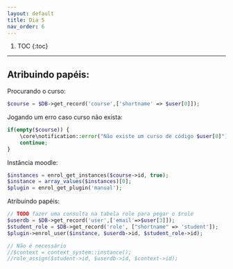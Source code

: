 ```yaml
---
layout: default
title: Dia 5
nav_order: 6
---
```

1. TOC
{:toc}
---

## Atribuindo papéis:

Procurando o curso:

```php
$course = $DB->get_record('course',['shortname' => $user[0]]);
```

Jogando um erro caso curso não exista:

```php
if(empty($course)) {
    \core\notification::error("Não existe um curso de código $user[0]");
    continue; 
}
```

Instância moodle:

```php
$instances = enrol_get_instances($course->id, true);
$instance = array_values($instances)[0];
$plugin = enrol_get_plugin('manual');
```

Atribuindo papéis:

```php
// TODO fazer uma consulta na tabela role para pegar o $role
$userdb = $DB->get_record('user',['email'=>$user[3]]);
$student_role = $DB->get_record('role', ["shortname" => 'student']);
$plugin->enrol_user($instance, $userdb->id, $student_role->id);

// Não é necessário
//$context = context_system::instance();
//role_assign($student->id, $userdb->id, $context->id);
```




